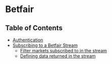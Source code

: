 # Betfair


## Table of Contents
- [Authentication](/docs/Authentication.md)
- [Subscribing to a Betfair Stream](/docs/StreamClient.md)
    - [Filter markets subscribed to in the stream](/docs/StreamMarketFilter.md)
    - [Defining data returned in the stream](/docs/DataFilter.md)